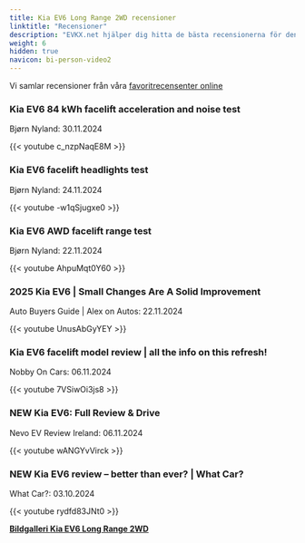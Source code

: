 ```yaml
---
title: Kia EV6 Long Range 2WD recensioner
linktitle: "Recensioner"
description: "EVKX.net hjälper dig hitta de bästa recensionerna för denna modell."
weight: 6
hidden: true
navicon: bi-person-video2
---
```

Vi samlar recensioner från våra [favoritrecensenter online](../../../../../guides/evreviewers/)

<div class="container text-center shadow p-2 pe-4 mb-5 bg-body-tertiary rounded border">
<h3>Kia EV6 84 kWh facelift acceleration and noise test</h3>
<p>Bjørn Nyland: 30.11.2024</p>

{{< youtube c_nzpNaqE8M >}}

</div>
<div class="container text-center shadow p-2 pe-4 mb-5 bg-body-tertiary rounded border">
<h3>Kia EV6 facelift headlights test</h3>
<p>Bjørn Nyland: 24.11.2024</p>

{{< youtube -w1qSjugxe0 >}}

</div>
<div class="container text-center shadow p-2 pe-4 mb-5 bg-body-tertiary rounded border">
<h3>Kia EV6 AWD facelift range test</h3>
<p>Bjørn Nyland: 22.11.2024</p>

{{< youtube AhpuMqt0Y60 >}}

</div>
<div class="container text-center shadow p-2 pe-4 mb-5 bg-body-tertiary rounded border">
<h3>2025 Kia EV6 | Small Changes Are A Solid Improvement</h3>
<p>Auto Buyers Guide | Alex on Autos: 22.11.2024</p>

{{< youtube UnusAbGyYEY >}}

</div>
<div class="container text-center shadow p-2 pe-4 mb-5 bg-body-tertiary rounded border">
<h3>Kia EV6 facelift model review | all the info on this refresh!</h3>
<p>Nobby On Cars: 06.11.2024</p>

{{< youtube 7VSiwOi3js8 >}}

</div>
<div class="container text-center shadow p-2 pe-4 mb-5 bg-body-tertiary rounded border">
<h3>NEW Kia EV6: Full Review & Drive</h3>
<p>Nevo EV Review Ireland: 06.11.2024</p>

{{< youtube wANGYvVirck >}}

</div>
<div class="container text-center shadow p-2 pe-4 mb-5 bg-body-tertiary rounded border">
<h3>NEW Kia EV6 review – better than ever? | What Car?</h3>
<p>What Car?: 03.10.2024</p>

{{< youtube rydfd83JNt0 >}}

</div>
<div class="mt-3 mb-3">
<a href="../gallery/" class="text-decoration-none text-black">
<strong><i class="bi-arrow-left"></i>Bildgalleri  </strong>
</a>
<a href="../" class="text-decoration-none text-black float-end">
<strong>Kia EV6 Long Range 2WD <i class="bi-arrow-right"></i></strong>
</a>
</div>

